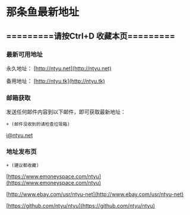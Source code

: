 # 那条鱼最新地址

## =========请按Ctrl+D 收藏本页=========

### 最新可用地址
永久地址：
[http://ntyu.net](http://ntyu.net)

备用地址：
[http://ntyu.tk](http://ntyu.tk)

### 邮箱获取
发送任何邮件内容到以下邮件，即可获取最新地址：
```
+ (邮件没收到的请检查垃圾箱)
```

i@ntyu.net


### 地址发布页
```
+ (建议都收藏)
```
[https://www.emoneyspace.com/ntyu](https://www.emoneyspace.com/ntyu)

[http://www.ebay.com/usr/ntyu-net](http://www.ebay.com/usr/ntyu-net)

[https://github.com/ntyu/ntyu](https://github.com/ntyu/ntyu)
